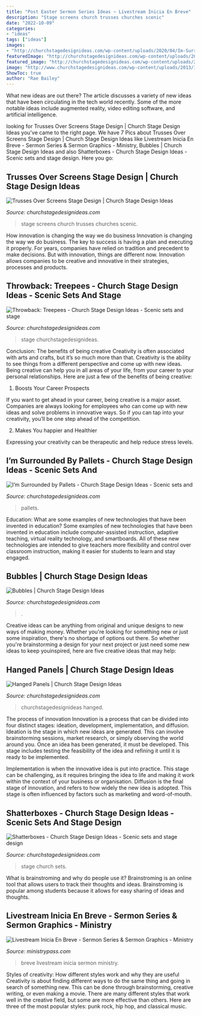 ```yaml
---
title: "Post Easter Sermon Series Ideas ~ Livestream Inicia En Breve"
description: "Stage screens church trusses churches scenic"
date: "2022-10-09"
categories:
- "ideas"
tags: ["ideas"]
images:
- "http://churchstagedesignideas.com/wp-content/uploads/2020/04/Im-Surrounded-by-Pallets-stage-Design.jpg"
featuredImage: "http://churchstagedesignideas.com/wp-content/uploads/2012/06/Shatterboxes-Stage-Design.jpg"
featured_image: "http://churchstagedesignideas.com/wp-content/uploads/2020/04/Im-Surrounded-by-Pallets-stage-Design.jpg"
image: "http://www.churchstagedesignideas.com/wp-content/uploads/2013/10/Trusses-Over-Screens-Stage-Design.jpg"
ShowToc: true
author: "Rae Bailey"
---
```



What new ideas are out there?
The article discusses a variety of new ideas that have been circulating in the tech world recently. Some of the more notable ideas include augmented reality, video editing software, and artificial intelligence.

	

		
looking for Trusses Over Screens Stage Design | Church Stage Design Ideas you've came to the right page. We have 7 Pics about Trusses Over Screens Stage Design | Church Stage Design Ideas like Livestream Inicia En Breve - Sermon Series &amp; Sermon Graphics - Ministry, Bubbles | Church Stage Design Ideas and also Shatterboxes - Church Stage Design Ideas - Scenic sets and stage design. Here you go:
		
    
## Trusses Over Screens Stage Design | Church Stage Design Ideas

<img loading=lazy src="http://www.churchstagedesignideas.com/wp-content/uploads/2013/10/Trusses-Over-Screens-Stage-Design.jpg" onerror="this.onerror=null;this.src='https://tse3.mm.bing.net/th?id=OIP.Wsw6UzNi4hahA99_PX4wwAHaDm&amp;pid=15.1';" alt="Trusses Over Screens Stage Design | Church Stage Design Ideas">

_Source: churchstagedesignideas.com_

>stage screens church trusses churches scenic. 

	

How innovation is changing the way we do business
Innovation is changing the way we do business. The key to success is having a plan and executing it properly. For years, companies have relied on tradition and precedent to make decisions. But with innovation, things are different now. Innovation allows companies to be creative and innovative in their strategies, processes and products.

    
## Throwback: Treepees - Church Stage Design Ideas - Scenic Sets And Stage

<img loading=lazy src="https://churchstagedesignideas.com/wp-content/uploads/2017/11/Treepees-Stage-Design.jpg" onerror="this.onerror=null;this.src='https://tse2.mm.bing.net/th?id=OIP.-oVm0jX6uHAJcgJ-gaA7GwHaDU&amp;pid=15.1';" alt="Throwback: Treepees - Church Stage Design Ideas - Scenic sets and stage">

_Source: churchstagedesignideas.com_

>stage churchstagedesignideas. 

	

Conclusion: The benefits of being creative
Creativity is often associated with arts and crafts, but it’s so much more than that. Creativity is the ability to see things from a different perspective and come up with new ideas. Being creative can help you in all areas of your life, from your career to your personal relationships.
Here are just a few of the benefits of being creative:

1. Boosts Your Career Prospects

If you want to get ahead in your career, being creative is a major asset. Companies are always looking for employees who can come up with new ideas and solve problems in innovative ways. So if you can tap into your creativity, you’ll be one step ahead of the competition.

2. Makes You happier and Healthier

Expressing your creativity can be therapeutic and help reduce stress levels.

    
## I’m Surrounded By Pallets - Church Stage Design Ideas - Scenic Sets And

<img loading=lazy src="http://churchstagedesignideas.com/wp-content/uploads/2020/04/Im-Surrounded-by-Pallets-stage-Design.jpg" onerror="this.onerror=null;this.src='https://tse1.mm.bing.net/th?id=OIP.2vvJOWm7maqi27lruZu85gHaDv&amp;pid=15.1';" alt="I’m Surrounded by Pallets - Church Stage Design Ideas - Scenic sets and">

_Source: churchstagedesignideas.com_

>pallets. 

	

Education: What are some examples of new technologies that have been invented in education?
Some examples of new technologies that have been invented in education include computer-assisted instruction, adaptive teaching, virtual reality technology, and smartboards. All of these new technologies are intended to give teachers more flexibility and control over classroom instruction, making it easier for students to learn and stay engaged.

    
## Bubbles | Church Stage Design Ideas

<img loading=lazy src="https://churchstagedesignideas.com/wp-content/uploads/2016/08/Bubbles-Stage-Design.jpg" onerror="this.onerror=null;this.src='https://tse3.mm.bing.net/th?id=OIP.JSULls8CgWNpT5VFl9HShwHaDW&amp;pid=15.1';" alt="Bubbles | Church Stage Design Ideas">

_Source: churchstagedesignideas.com_

>. 

	

Creative ideas can be anything from original and unique designs to new ways of making money. Whether you're looking for something new or just some inspiration, there's no shortage of options out there. So whether you're brainstorming a design for your next project or just need some new ideas to keep youinspired, here are five creative ideas that may help: 

    
## Hanged Panels | Church Stage Design Ideas

<img loading=lazy src="https://churchstagedesignideas.com/wp-content/uploads/2015/07/Hanged-Panels-Stage-Design.jpg" onerror="this.onerror=null;this.src='https://tse2.mm.bing.net/th?id=OIP.mqelSWfv78Vr2l7jN5-spgHaDA&amp;pid=15.1';" alt="Hanged Panels | Church Stage Design Ideas">

_Source: churchstagedesignideas.com_

>churchstagedesignideas hanged. 

	

The process of innovation
Innovation is a process that can be divided into four distinct stages: ideation, development, implementation, and diffusion.
Ideation is the stage in which new ideas are generated. This can involve brainstorming sessions, market research, or simply observing the world around you. Once an idea has been generated, it must be developed. This stage includes testing the feasibility of the idea and refining it until it is ready to be implemented.

Implementation is when the innovative idea is put into practice. This stage can be challenging, as it requires bringing the idea to life and making it work within the context of your business or organisation. Diffusion is the final stage of innovation, and refers to how widely the new idea is adopted. This stage is often influenced by factors such as marketing and word-of-mouth.

    
## Shatterboxes - Church Stage Design Ideas - Scenic Sets And Stage Design

<img loading=lazy src="http://churchstagedesignideas.com/wp-content/uploads/2012/06/Shatterboxes-Stage-Design.jpg" onerror="this.onerror=null;this.src='https://tse1.mm.bing.net/th?id=OIP.XtSpVMefJ6grtXtXobdebAHaDh&amp;pid=15.1';" alt="Shatterboxes - Church Stage Design Ideas - Scenic sets and stage design">

_Source: churchstagedesignideas.com_

>stage church sets. 

	

What is brainstroming and why do people use it?
Brainstroming is an online tool that allows users to track their thoughts and ideas. Brainstroming is popular among students because it allows for easy sharing of ideas and thoughts.

    
## Livestream Inicia En Breve - Sermon Series &amp; Sermon Graphics - Ministry

<img loading=lazy src="https://ministrypass-prod.s3.amazonaws.com/uploads/2020/09/Livestream-Will-Begin-Soon-Spanish_Low-Res-Web-Slide.jpg" onerror="this.onerror=null;this.src='https://tse4.mm.bing.net/th?id=OIP.P3-OtCCsJQuOL1_eo3LwgQHaEL&amp;pid=15.1';" alt="Livestream Inicia En Breve - Sermon Series &amp; Sermon Graphics - Ministry">

_Source: ministrypass.com_

>breve livestream inicia sermon ministry. 

	

Styles of creativity: How different styles work and why they are useful
Creativity is about finding different ways to do the same thing and going in search of something new. This can be done through brainstorming, creative writing, or even making a movie. There are many different styles that work well in the creative field, but some are more effective than others. Here are three of the most popular styles: punk rock, hip hop, and classical music.

